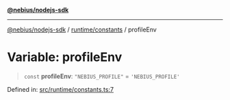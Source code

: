 [**@nebius/nodejs-sdk**](../../../README.md)

---

[@nebius/nodejs-sdk](../../../README.md) / [runtime/constants](../README.md) / profileEnv

# Variable: profileEnv

> `const` **profileEnv**: `"NEBIUS_PROFILE"` = `'NEBIUS_PROFILE'`

Defined in: [src/runtime/constants.ts:7](https://github.com/nebius/nodejs-sdk/blob/2ec552fb564ad8fdbf78c4eb6e73ce9101501e8a/src/runtime/constants.ts#L7)
